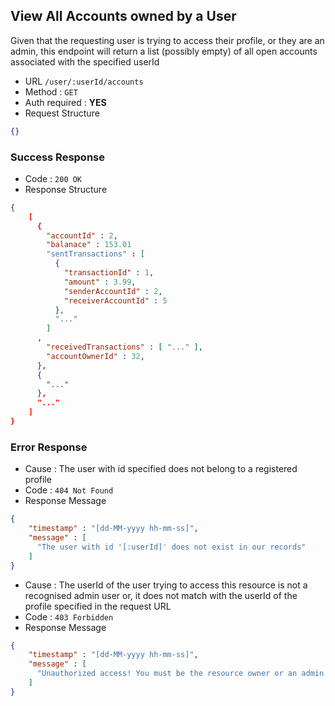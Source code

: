 ## View All Accounts owned by a User

Given that the requesting user is trying to access their profile, or they are an admin, this endpoint will
return a list (possibly empty) of all open accounts associated with the specified userId

* URL `/user/:userId/accounts`
* Method : `GET`
* Auth required : **YES**
* Request Structure
```json
{}
```

### Success Response

* Code : `200 OK`
* Response Structure

```json
{
    [
      {
        "accountId" : 2,
        "balanace" : 153.01
        "sentTransactions" : [
          {
            "transactionId" : 1,
            "amount" : 3.99,
            "senderAccountId" : 2,
            "receiverAccountId" : 5
          },
          "..."
        ]
      ,
        "receivedTransactions" : [ "..." ],
        "accountOwnerId" : 32,
      },
      {
        "..."
      },
      "..."
    ]
}
```

### Error Response

* Cause : The user with id specified does not belong to a registered profile
* Code : `404 Not Found`
* Response Message
```json
{
    "timestamp" : "[dd-MM-yyyy hh-mm-ss]",
    "message" : [
      "The user with id '[:userId]' does not exist in our records"
    ]
}
```

* Cause : The userId of the user trying to access this resource is not a recognised admin user or, it does not match with the userId of the profile specified in the request URL
* Code : `403 Forbidden`
* Response Message
```json
{
    "timestamp" : "[dd-MM-yyyy hh-mm-ss]",
    "message" : [
      "Unauthorized access! You must be the resource owner or an admin to interact with this resource"
    ]
}
```